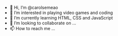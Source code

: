 - 👋 Hi, I’m @carolsemeao
- 👀 I’m interested in playing video games and coding
- 🌱 I’m currently learning HTML, CSS and JavaScript
- 💞️ I’m looking to collaborate on ...
- 📫 How to reach me ...

<!---
carolsemeao/carolsemeao is a ✨ special ✨ repository because its `README.md` (this file) appears on your GitHub profile.
You can click the Preview link to take a look at your changes.
--->
